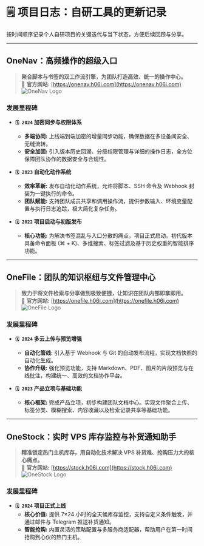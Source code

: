 # 🗒️ **项目日志：自研工具的更新记录**

按时间顺序记录个人自研项目的关键迭代与当下状态，方便后续回顾与分享。

---

## **OneNav：高频操作的超级入口**

> **聚合脚本与书签的双工作流引擎，为团队打造高效、统一的操作中心。**  
> 🔗 **官方网站:** [https://onenav.h06i.com](https://onenav.h06i.com)  
> ![OneNav Logo](https://onenav.h06i.com/pwa-512x512.png)

### **发展里程碑**

- **`🗓️ 2024` 加密同步与权限体系**
  - **多端协同:** 上线端到端加密的增量同步功能，确保数据在多设备间安全、无缝流转。
  - **安全加固:** 引入版本历史回溯、分级权限管理与详细的操作日志，全方位保障团队协作的数据安全与合规性。

- **`🗓️ 2023` 自动化动作系统**
  - **效率革新:** 发布自动化动作系统，允许将脚本、SSH 命令及 Webhook 封装为一键执行的命令。
  - **团队赋能:** 支持团队成员共享和调用操作流，提供参数输入、环境变量配置与执行日志追踪，极大简化复杂任务。

- **`🗓️ 2022` 项目启动与初版发布**
  - **核心功能:** 为解决书签混乱与入口分散的痛点，项目正式启动。初代版本具备命令面板 (⌘ + K)、多维搜索、标签过滤及基于历史权重的智能排序功能。

---

## **OneFile：团队的知识枢纽与文件管理中心**

> **致力于将文件检索与分享做到极致便捷，让知识在团队内部即拿即用。**  
> 🔗 **官方网站:** [https://onefile.h06i.com](https://onefile.h06i.com)  
> ![OneFile Logo](https://onefile.h06i.com/pwa-512x512.png)

### **发展里程碑**

- **`🗓️ 2024` 多云上传与预览增强**
  - **自动化管线:** 引入基于 Webhook 与 Git 的自动发布流程，实现文档快照的自动化生成。
  - **协作升级:** 强化预览功能，支持 Markdown、PDF、图片的片段预览与在线批注，构建统一、高效的文档协作平台。

- **`🗓️ 2023` 产品立项与基础功能**
  - **核心框架:** 完成产品立项，初步构建团队文档中心。实现文件聚合上传、标签分类、模糊搜索、内容收藏以及检索记录共享等基础功能。

---

## **OneStock：实时 VPS 库存监控与补货通知助手**

> **精准锁定热门主机库存，用自动化技术解决 VPS 补货难、抢购压力大的核心痛点。**  
> 🔗 **官方网站:** [https://stock.h06i.com](https://stock.h06i.com)  
> ![OneStock Logo](https://stock.h06i.com/pwa-512x512.png)

### **发展里程碑**

- **`🗓️ 2024` 项目正式上线**
  - **核心价值:** 提供 7×24 小时的全天候库存监控，支持自定义条件触发，并通过邮件与 Telegram 推送补货通知。
  - **智能抢购:** 内置灵活的策略配置与多服务商适配器，帮助用户在第一时间抢购到心仪的热门主机。
